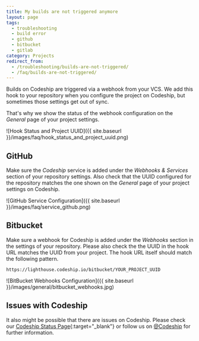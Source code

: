 ```yaml
---
title: My builds are not triggered anymore
layout: page
tags:
  - troubleshooting
  - build error
  - github
  - bitbucket
  - gitlab
category: Projects
redirect_from:
  - /troubleshooting/builds-are-not-triggered/
  - /faq/builds-are-not-triggered/
---
```


Builds on Codeship are triggered via a webhook from your VCS. We add this hook to your repository when you configure the project on Codeship, but sometimes those settings get out of sync.

That's why we show the status of the webhook configuration on the _General_ page of your project settings.

![Hook Status and Project UUID]({{ site.baseurl }}/images/faq/hook_status_and_project_uuid.png)

## GitHub

Make sure the _Codeship_ service is added under the _Webhooks & Services_ section of your repository settings. Also check that the UUID configured for the repository matches the one shown on the _General_ page of your project settings on Codeship.

![GitHub Service Configuration]({{ site.baseurl }}/images/faq/service_github.png)

## Bitbucket

Make sure a webhook for Codeship is added under the _Webhooks_ section in the settings of your repository. Please also check the the UUID in the hook URL matches the UUID from your project. The hook URL itself should match the following pattern.

```
https://lighthouse.codeship.io/bitbucket/YOUR_PROJECT_UUID
```

![BitBucket Webhooks Configuration]({{ site.baseurl }}/images/general/bitbucket_webhooks.jpg)

## Issues with Codeship

It also might be possible that there are issues on Codeship. Please check our [Codeship Status Page](http://codeshipstatus.com){:target="_blank"} or follow us on [@Codeship](https://twitter.com/codeship) for further information.
